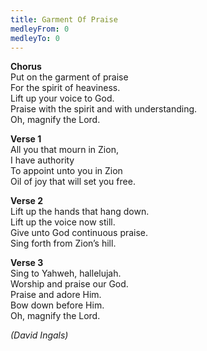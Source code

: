 ```yaml
---
title: Garment Of Praise
medleyFrom: 0
medleyTo: 0
---
```


**Chorus**  
Put on the garment of praise  
For the spirit of heaviness.  
Lift up your voice to God.  
Praise with the spirit and with understanding.  
Oh, magnify the Lord.

**Verse 1**  
All you that mourn in Zion,  
I have authority  
To appoint unto you in Zion  
Oil of joy that will set you free.

**Verse 2**  
Lift up the hands that hang down.  
Lift up the voice now still.  
Give unto God continuous praise.  
Sing forth from Zion’s hill.

**Verse 3**  
Sing to Yahweh, hallelujah.  
Worship and praise our God.  
Praise and adore Him.  
Bow down before Him.  
Oh, magnify the Lord.

_(David Ingals)_
